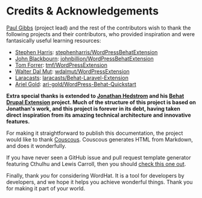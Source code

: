 # Credits &amp; Acknowledgements

[Paul Gibbs](https://github.com/paulgibbs/) (project lead) and the rest of the contributors wish to thank the following projects and their contributors, who provided inspiration and were fantasically useful learning resources:

* [Stephen Harris](https://github.com/stephenharris/): [stephenharris/WordPressBehatExtension](https://github.com/stephenharris/WordPressBehatExtension/)
* [John Blackbourn](https://github.com/johnbillion/): [johnbillion/WordPressBehatExtension](https://github.com/johnbillion/WordPressBehatExtension/)
* [Tom Forrer](https://github.com/tmf/): [tmf/WordPressExtension](https://github.com/tmf/WordPressExtension/)
* [Walter Dal Mut](https://github.com/wdalmut/): [wdalmut/WordPressExtension](https://github.com/wdalmut/WordPressExtension/)
* [Laracasts](https://github.com/laracasts/): [laracasts/Behat-Laravel-Extension](https://github.com/laracasts/Behat-Laravel-Extension/)
* [Ariel Gold](https://github.com/ari-gold/): [ari-gold/WordPress-Behat-Quickstart](https://github.com/ari-gold/WordPress-Behat-Quickstart)

__Extra special thanks is extended to [Jonathan Hedstrom](https://github.com/jhedstrom) and his [Behat Drupal Extension](https://github.com/jhedstrom/drupalextension/) project. Much of the structure of this project is based on Jonathan's work, and this project is forever in its debt, having taken direct inspiration from its amazing technical architecture and innovative features.__

For making it straightforward to publish this documentation, the project would like to thank [Couscous](http://couscous.io). Couscous generates HTML from Markdown, and does it wonderfully.

If you have never seen a GitHub issue and pull request template generator featuring Cthulhu and Lewis Carroll, then you should [check this one out](https://www.talater.com/open-source-templates/).


Finally, thank _you_ for considering WordHat. It is a tool for developers by developers, and we hope it helps you achieve wonderful things. Thank you for making it part of your world.

